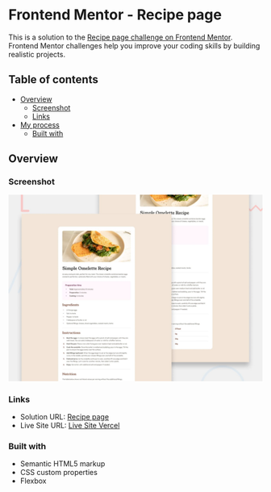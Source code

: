 # Frontend Mentor - Recipe page

This is a solution to the [Recipe page challenge on Frontend Mentor](https://www.frontendmentor.io/challenges/recipe-page-KiTsR8QQKm). Frontend Mentor challenges help you improve your coding skills by building realistic projects.

## Table of contents

- [Overview](#overview)
  - [Screenshot](#screenshot)
  - [Links](#links)
- [My process](#my-process)
  - [Built with](#built-with)

## Overview

### Screenshot

![](./preview.jpg)

### Links

- Solution URL: [Recipe page](https://www.frontendmentor.io/challenges/recipe-page-KiTsR8QQKm)
- Live Site URL: [Live Site Vercel]()


### Built with

- Semantic HTML5 markup
- CSS custom properties
- Flexbox